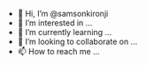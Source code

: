 - 👋 Hi, I’m @samsonkironji
- 👀 I’m interested in ...
- 🌱 I’m currently learning ...
- 💞️ I’m looking to collaborate on ...
- 📫 How to reach me ...

<!---
samsonkironji/samsonkironji is a ✨ special ✨ repository because its `README.md` (this file) appears on your GitHub profile.
You can click the Preview link to take a look at your changes.
--->
